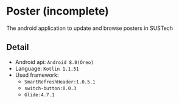 # Poster (incomplete)

The android application to update and browse posters in SUSTech

## Detail

- Android api: `Android 8.0(Oreo)`
- Language: `Kotlin 1.1.51`
- Used framework:
  - `SmartRefreshHeader:1.0.5.1`
  - `switch-button:0.0.3`
  - `Glide:4.7.1`
